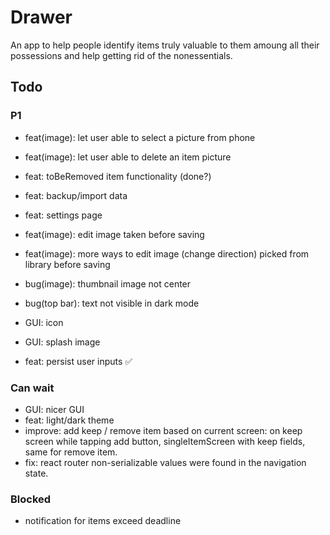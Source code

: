 # Drawer

An app to help people identify items truly valuable to them amoung all their possessions and help getting rid of the nonessentials.

## Todo

### P1

- feat(image): let user able to select a picture from phone
- feat(image): let user able to delete an item picture

- feat: toBeRemoved item functionality (done?)
- feat: backup/import data
- feat: settings page
- feat(image): edit image taken before saving
- feat(image): more ways to edit image (change direction) picked from library before saving

- bug(image): thumbnail image not center
- bug(top bar): text not visible in dark mode

- GUI: icon
- GUI: splash image

- feat: persist user inputs ✅

### Can wait

- GUI: nicer GUI
- feat: light/dark theme
- improve: add keep / remove item based on current screen: on keep screen while tapping add button, singleItemScreen with keep fields, same for remove item.
- fix: react router non-serializable values were found in the navigation state.

### Blocked

- notification for items exceed deadline

